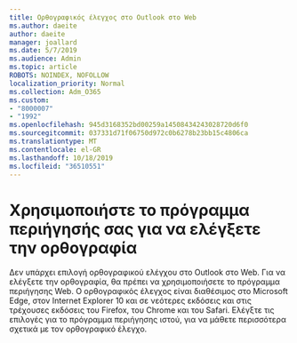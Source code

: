 ```yaml
---
title: Ορθογραφικός έλεγχος στο Outlook στο Web
ms.author: daeite
author: daeite
manager: joallard
ms.date: 5/7/2019
ms.audience: Admin
ms.topic: article
ROBOTS: NOINDEX, NOFOLLOW
localization_priority: Normal
ms.collection: Adm_O365
ms.custom:
- "8000007"
- "1992"
ms.openlocfilehash: 945d3168352bd00259a14508434243028720d6f0
ms.sourcegitcommit: 037331d71f06750d972c0b6278b23bb15c4806ca
ms.translationtype: MT
ms.contentlocale: el-GR
ms.lasthandoff: 10/18/2019
ms.locfileid: "36510551"
---
```

# <a name="use-your-browser-to-check-spelling"></a>Χρησιμοποιήστε το πρόγραμμα περιήγησής σας για να ελέγξετε την ορθογραφία

Δεν υπάρχει επιλογή ορθογραφικού ελέγχου στο Outlook στο Web. Για να ελέγξετε την ορθογραφία, θα πρέπει να χρησιμοποιήσετε το πρόγραμμα περιήγησης Web. Ο ορθογραφικός έλεγχος είναι διαθέσιμος στο Microsoft Edge, στον Internet Explorer 10 και σε νεότερες εκδόσεις και στις τρέχουσες εκδόσεις του Firefox, του Chrome και του Safari. Ελέγξτε τις επιλογές για το πρόγραμμα περιήγησης ιστού, για να μάθετε περισσότερα σχετικά με τον ορθογραφικό έλεγχο.